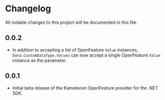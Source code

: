# Changelog
All notable changes to this project will be documented in this file.

## 0.0.2
* In addition to accepting a list of OpenFeature `Value` instances, `Data.CustomDataType.Values` can now accept a single OpenFeature `Value` instance as the parameter.

## 0.0.1
* Initial beta release of the Kameleoon OpenFeature provider for the .NET SDK.

